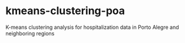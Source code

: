 # kmeans-clustering-poa
K-means clustering analysis for hospitalization data in Porto Alegre and neighboring regions
